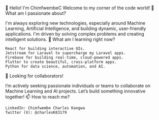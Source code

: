 👋 Hello! I'm ChimfwembeC
Welcome to my corner of the code world!
👀 What am I passionate about?

I'm always exploring new technologies, especially around Machine Learning, Artificial Intelligence, and building dynamic, user-friendly applications. I'm driven by solving complex problems and creating intelligent solutions.
🌱 What am I learning right now?

    React for building interactive UIs.
    Jetstream for Laravel to supercharge my Laravel apps.
    Firebase for building real-time, cloud-powered apps.
    Flutter to create beautiful, cross-platform apps.
    Python for data science, automation, and AI.

💞️ Looking for collaborators!

I’m actively seeking passionate individuals or teams to collaborate on Machine Learning and AI projects. Let’s build something innovative together!
📫 How to reach me?

    LinkedIn: Chimfwembe Charles Kangwa
    Twitter (X): @charlesK83179
